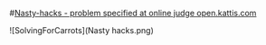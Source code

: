 #[Nasty-hacks - problem specified at online judge open.kattis.com](https://open.kattis.com/problems/nastyhacks)

![SolvingForCarrots](Nasty hacks.png)
